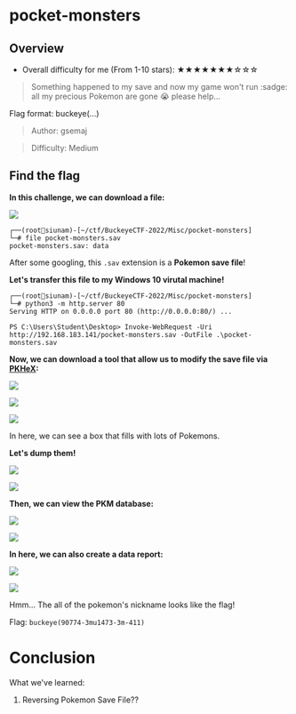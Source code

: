 # pocket-monsters

## Overview

- Overall difficulty for me (From 1-10 stars): ★★★★★★★☆☆☆

> Something happened to my save and now my game won't run :sadge: all my precious Pokemon are gone :sob: please help...

Flag format: buckeye(...)

> Author: gsemaj

> Difficulty: Medium

## Find the flag

**In this challenge, we can download a file:**

![](https://github.com/siunam321/CTF-Writeups/blob/main/BuckeyeCTF-2022/images/Pasted%20image%2020221106033217.png)

```
┌──(root🌸siunam)-[~/ctf/BuckeyeCTF-2022/Misc/pocket-monsters]
└─# file pocket-monsters.sav         
pocket-monsters.sav: data
```

After some googling, this `.sav` extension is a **Pokemon save file**!

**Let's transfer this file to my Windows 10 virutal machine!**
```
┌──(root🌸siunam)-[~/ctf/BuckeyeCTF-2022/Misc/pocket-monsters]
└─# python3 -m http.server 80     
Serving HTTP on 0.0.0.0 port 80 (http://0.0.0.0:80/) ...

PS C:\Users\Student\Desktop> Invoke-WebRequest -Uri http://192.168.183.141/pocket-monsters.sav -OutFile .\pocket-monsters.sav
```

**Now, we can download a tool that allow us to modify the save file via [PKHeX](https://projectpokemon.org/home/files/file/1-pkhex/):**

![](https://github.com/siunam321/CTF-Writeups/blob/main/BuckeyeCTF-2022/images/Pasted%20image%2020221106033757.png)

![](https://github.com/siunam321/CTF-Writeups/blob/main/BuckeyeCTF-2022/images/Pasted%20image%2020221106033809.png)

![](https://github.com/siunam321/CTF-Writeups/blob/main/BuckeyeCTF-2022/images/Pasted%20image%2020221106033817.png)

In here, we can see a box that fills with lots of Pokemons.

**Let's dump them!**

![](https://github.com/siunam321/CTF-Writeups/blob/main/BuckeyeCTF-2022/images/Pasted%20image%2020221106033954.png)

![](https://github.com/siunam321/CTF-Writeups/blob/main/BuckeyeCTF-2022/images/Pasted%20image%2020221106034020.png)

**Then, we can view the PKM database:**

![](https://github.com/siunam321/CTF-Writeups/blob/main/BuckeyeCTF-2022/images/Pasted%20image%2020221106034057.png)

![](https://github.com/siunam321/CTF-Writeups/blob/main/BuckeyeCTF-2022/images/Pasted%20image%2020221106034205.png)

**In here, we can also create a data report:**

![](https://github.com/siunam321/CTF-Writeups/blob/main/BuckeyeCTF-2022/images/Pasted%20image%2020221106034229.png)

![](https://github.com/siunam321/CTF-Writeups/blob/main/BuckeyeCTF-2022/images/Pasted%20image%2020221106034317.png)

Hmm... The all of the pokemon's nickname looks like the flag!

Flag: `buckeye(90774-3mu1473-3m-411)`

# Conclusion

What we've learned:

1. Reversing Pokemon Save File??